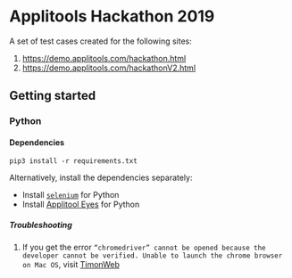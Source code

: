 # Applitools Hackathon 2019

A set of test cases created for the following sites:

1. https://demo.applitools.com/hackathon.html
1. https://demo.applitools.com/hackathonV2.html

## Getting started

### Python

#### Dependencies

`pip3 install -r requirements.txt`

Alternatively, install the dependencies separately:
* Install [`selenium`](https://pypi.org/project/selenium/) for Python
* Install [Applitool Eyes](https://applitools.com/tutorials/selenium-python.html#getting-started-with-applitools) for Python

##### Troubleshooting

1. If you get the error `“chromedriver” cannot be opened because the developer cannot be verified. Unable to launch the chrome browser on Mac OS`, visit [TimonWeb](https://timonweb.com/misc/fixing-error-chromedriver-cannot-be-opened-because-the-developer-cannot-be-verified-unable-to-launch-the-chrome-browser-on-mac-os/)